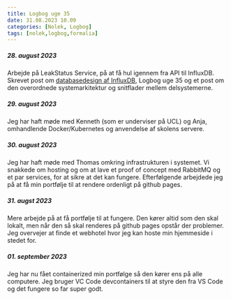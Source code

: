 ```yaml
---
title: Logbog uge 35
date: 31.08.2023 10.09
categories: [Nolek, Logbog]
tags: [nolek,logbog,formalia]
---
```


##### 28. august 2023
Arbejde på LeakStatus Service, på at få hul igennem fra API til InfluxDB. Skrevet post om 
[databasedesign af InfluxDB](https://olavlinddam.github.io/posts/InfluxDB-design-for-leakstatus-service/), Logbog uge 35
og et post om den overordnede systemarkitektur og snitflader mellem delsystemerne. 


##### 29. august 2023

Jeg har haft møde med Kenneth (som er underviser på UCL) og Anja, omhandlende Docker/Kubernetes og anvendelse af skolens
servere.

##### 30. august 2023

Jeg har haft møde med Thomas omkring infrastrukturen i systemet. Vi snakkede om hosting og om at lave et proof of concept med RabbitMQ og et par services, for at sikre at det kan fungere. 
Efterfølgende arbejdede jeg på at få min portfølje til at rendere ordenligt på github pages.


##### 31. augst 2023

Mere arbejde på at få portfølje til at fungere. Den kører altid som den skal lokalt, men når den så skal renderes på github pages opstår der problemer. Jeg overvejer at finde et webhotel hvor jeg kan hoste min hjemmeside i stedet for. 

##### 01. september 2023

Jeg har nu fået containerized min portfølge så den kører ens på alle computere. Jeg bruger VC Code devcontainers til at styre den fra VS Code og det fungere so far super godt. 
